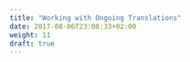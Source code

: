 ```yaml
---
title: "Working with Ongoing Translations"
date: 2017-08-06T23:08:33+02:00
weight: 11
draft: true
---
```


